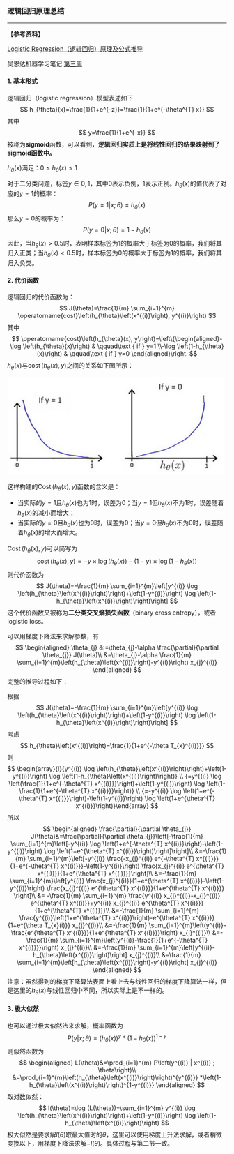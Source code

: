 ### 逻辑回归原理总结

***

【**参考资料**】

[Logistic Regression（逻辑回归）原理及公式推导](https://blog.csdn.net/programmer_wei/article/details/52072939)

吴恩达机器学习笔记   [第三周](http://www.ai-start.com/ml2014/html/week3.html)



#### 1. 基本形式

逻辑回归（logistic regression）模型表述如下
$$
h_{\theta}(x)=\frac{1}{1+e^{-z}}=\frac{1}{1+e^{-\theta^{T} x}}
$$
其中
$$
y=\frac{1}{1+e^{-x}}
$$
被称为**sigmoid**函数，可以看到，**逻辑回归实质上是将线性回归的结果映射到了sigmoid函数中。**

$h_{\theta}(x)$满足：$0 \leq h_{\theta}(x) \leq 1​$

对于二分类问题，标签$y \in 0,1$，其中0表示负例，1表示正例。$h_{\theta}(x)$的值代表了对应的$y=1$的概率：
$$
P(y=1 | x ; \theta)=h_{\theta}(x)
$$
那么$y=0$的概率为：
$$
P(y=0 | x ; \theta)=1-h_{\theta}(x)
$$
因此，当$h_{\theta}(x)>0.5$时，表明样本标签为1的概率大于标签为0的概率，我们将其归入正类；当$h_{\theta}(x)<0.5$时，样本标签为0的概率大于标签为1的概率，我们将其归入负类。

#### 2. 代价函数

逻辑回归的代价函数为：
$$
J(\theta)=\frac{1}{m} \sum_{i=1}^{m} \operatorname{cost}\left(h_{\theta}\left(x^{(i)}\right), y^{(i)}\right)
$$
其中
$$
\operatorname{cost}\left(h_{\theta}(x), y\right)=\left\{\begin{aligned}-\log \left(h_{\theta}(x)\right) & \qquad\text { if } y=1 \\-\log \left(1-h_{\theta}(x)\right) & \qquad\text { if } y=0 \end{aligned}\right.
$$
$h_{\theta}(x)$与$\operatorname{cost}\left(h_{\theta}(x), y\right)$之间的关系如下图所示：

![1554905202226](assets/1554905202226.png)

这样构建的$\operatorname{Cost}\left(h_{\theta}(x), y\right)​$函数的含义是：

* 当实际的$y=1$且$h_{\theta}(x)$也为1时，误差为0；当$y=1$但$h_{\theta}(x)$不为1时，误差随着$h_{\theta}(x)$的减小而增大；
* 当实际的$y=0$且$h_{\theta}(x)$也为0时，误差为0；当$y=0$但$h_{\theta}(x)$不为0时，误差随着$h_{\theta}(x)$的增大而增大。

$\operatorname{Cost}\left(h_{\theta}(x), y\right)$可以简写为
$$
\operatorname{cost}\left(h_{\theta}(x), y\right)=-y \times \log \left(h_{\theta}(x)\right)-(1-y) \times \log \left(1-h_{\theta}(x)\right)
$$
则代价函数为
$$
J(\theta)=-\frac{1}{m} \sum_{i=1}^{m}\left[y^{(i)} \log \left(h_{\theta}\left(x^{(i)}\right)\right)+\left(1-y^{(i)}\right) \log \left(1-h_{\theta}\left(x^{(i)}\right)\right)\right]
$$
这个代价函数又被称为**二分类交叉熵损失函数**（binary cross entropy），或者logistic loss。

可以用梯度下降法来求解参数，有
$$
\begin{aligned}
\theta_{j} &:=\theta_{j}-\alpha \frac{\partial}{\partial \theta_{j}} J(\theta)\\
&=\theta_{j}-\alpha \frac{1}{m} \sum_{i=1}^{m}\left(h_{\theta}\left(x^{(i)}\right)-y^{(i)}\right) x_{j}^{(i)}
\end{aligned}
$$
完整的推导过程如下：

根据
$$
J(\theta)=-\frac{1}{m} \sum_{i=1}^{m}\left[y^{(i)} \log \left(h_{\theta}\left(x^{(i)}\right)\right)+\left(1-y^{(i)}\right) \log \left(1-h_{\theta}\left(x^{(i)}\right)\right)\right]
$$
考虑
$$
h_{\theta}\left(x^{(i)}\right)=\frac{1}{1+e^{-\theta T_{x}^{(i)}}}
$$
则
$$
\begin{array}{l}{y^{(i)} \log \left(h_{\theta}\left(x^{(i)}\right)\right)+\left(1-y^{(i)}\right) \log \left(1-h_{\theta}\left(x^{(i)}\right)\right)} \\ {=y^{(i)} \log \left(\frac{1}{1+e^{-\theta^{T} x^{(i)}}}\right)+\left(1-y^{(i)}\right) \log \left(1-\frac{1}{1+e^{-\theta^{T} x^{(i)}}}\right)} \\ {=-y^{(i)} \log \left(1+e^{-\theta^{T} x^{(i)}}\right)-\left(1-y^{(i)}\right) \log \left(1+e^{\theta^{T} x^{(i)}}\right)}\end{array}
$$
所以
$$
\begin{aligned}
\frac{\partial}{\partial \theta_{j}} J(\theta)&=\frac{\partial}{\partial \theta_{j}}\left[-\frac{1}{m} \sum_{i=1}^{m}\left[-y^{(i)} \log \left(1+e^{-\theta^{T} x^{(i)}}\right)-\left(1-y^{(i)}\right) \log \left(1+e^{\theta^{T} x^{(i)}}\right)\right]\right]\\
&=-\frac{1}{m} \sum_{i=1}^{m}\left[-y^{(i)} \frac{-x_{j}^{(i)} e^{-\theta^{T} x^{(i)}}}{1+e^{-\theta^{T} x^{(i)}}}-\left(1-y^{(i)}\right) \frac{x_{j}^{(i)} e^{\theta^{T} x^{(i)}}}{1+e^{\theta^{T} x^{(i)}}}\right]\\
&=-\frac{1}{m} \sum_{i=1}^{m}\left[y^{(i)} \frac{x_{j}^{(i)}}{1+e^{\theta^{T} x^{(i)}}}-\left(1-y^{(i)}\right) \frac{x_{j}^{(i)} e^{\theta^{T} x^{(i)}}}{1+e^{\theta^{T} x^{(i)}}} \right]\\
&= -\frac{1}{m} \sum_{i=1}^{m} \frac{y^{(i)} x_{j}^{(i)}-x_{j}^{(i)} e^{\theta^{T} x^{(i)}}+y^{(i)} x_{j}^{(i)} e^{\theta^{T} x^{(i)}}}{1+e^{\theta^{T} x^{(i)}}}\\
&=-\frac{1}{m} \sum_{i=1}^{m} \frac{y^{(i)}\left(1+e^{\theta^{T} x^{(i)}}\right)-e^{\theta^{T} x^{(i)}}}{1+e^{\theta T_{x}(i)}} x_{j}^{(i)}\\
&=-\frac{1}{m} \sum_{i=1}^{m}\left(y^{(i)}-\frac{e^{\theta^{T} x^{(i)}}}{1+e^{\theta^{T} x^{(i)}}}\right) x_{j}^{(i)}\\
&=-\frac{1}{m} \sum_{i=1}^{m}\left(y^{(i)}-\frac{1}{1+e^{-\theta^{T} x^{(i)}}}\right) x_{j}^{(i)}\\
&=-\frac{1}{m} \sum_{i=1}^{m}\left[y^{(i)}-h_{\theta}\left(x^{(i)}\right)\right] x_{j}^{(i)}\\
&=\frac{1}{m} \sum_{i=1}^{m}\left[h_{\theta}\left(x^{(i)}\right)-y^{(i)}\right] x_{j}^{(i)}
\end{aligned}
$$
注意：虽然得到的梯度下降算法表面上看上去与线性回归的梯度下降算法一样，但是这里的$h_{\theta}(x)$与线性回归中不同，所以实际上是不一样的。



#### 3. 极大似然

也可以通过极大似然法来求解，概率函数为
$$
P(y | x ; \theta)=\left(h_{\theta}(x)\right)^{y} *\left(1-h_{\theta}(x)\right)^{1-y}
$$
则似然函数为
$$
\begin{aligned}
L(\theta)&=\prod_{i=1}^{m} P\left(y^{(i)} | x^{(i)} ; \theta\right)\\
&=\prod_{i=1}^{m}\left(h_{\theta}\left(x^{(i)}\right)\right)^{y^{(i)}} *\left(1-h_{\theta}\left(x^{(i)}\right)\right)^{1-y^{(i)}}
\end{aligned}
$$
取对数似然：
$$
l(\theta)=\log (L(\theta))=\sum_{i=1}^{m} y^{(i)} \log \left(h_{\theta}\left(x^{(i)}\right)\right)+\left(1-y^{(i)}\right) \log \left(1-h_{\theta}\left(x^{(i)}\right)\right)
$$
极大似然是要求解$l(\theta)$取最大值时的$\theta$，这里可以使用梯度上升法求解，或者稍微变换以下，用梯度下降法求解$-l(\theta)$。具体过程与第二节一致。